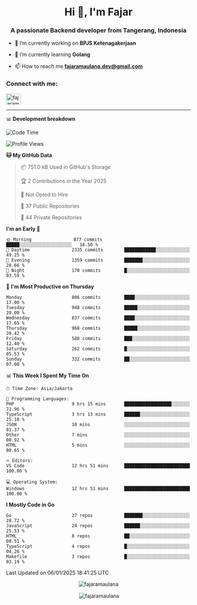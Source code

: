 <h1 align="center">Hi 👋, I'm Fajar</h1>
<h3 align="center">A passionate Backend developer from Tangerang, Indonesia</h3>

<!-- <p align="left"> <img src="https://komarev.com/ghpvc/?username=fajaramaulana&label=Profile%20views&color=0e75b6&style=flat" alt="fajaramaulana" /> </p> -->

- 🔭 I’m currently working on **BPJS Ketenagakerjaan**

- 🌱 I’m currently learning **Golang**

- 📫 How to reach me **fajaramaulana.dev@gmail.com**

<h3 align="left">Connect with me:</h3>
<p align="left">
<a href="https://linkedin.com/in/fajar-agus-maulana-73533a180/" target="blank"><img align="center" src="https://raw.githubusercontent.com/rahuldkjain/github-profile-readme-generator/master/src/images/icons/Social/linked-in-alt.svg" alt="fajaramaulana" height="30" width="40" /></a>
</p>

-------

📊 **Development breakdown**
<!--START_SECTION:waka-->
![Code Time](http://img.shields.io/badge/Code%20Time-2%2C545%20hrs%2028%20mins-blue)

![Profile Views](http://img.shields.io/badge/Profile%20Views-0-blue)

**🐱 My GitHub Data** 

> 📦 751.0 kB Used in GitHub's Storage 
 > 
> 🏆 2 Contributions in the Year 2025
 > 
> 🚫 Not Opted to Hire
 > 
> 📜 37 Public Repositories 
 > 
> 🔑 44 Private Repositories 
 > 
**I'm an Early 🐤** 

```text
🌞 Morning                877 commits         █████░░░░░░░░░░░░░░░░░░░░   18.50 % 
🌆 Daytime                2335 commits        ████████████░░░░░░░░░░░░░   49.25 % 
🌃 Evening                1359 commits        ███████░░░░░░░░░░░░░░░░░░   28.66 % 
🌙 Night                  170 commits         █░░░░░░░░░░░░░░░░░░░░░░░░   03.59 % 
```
📅 **I'm Most Productive on Thursday** 

```text
Monday                   806 commits         ████░░░░░░░░░░░░░░░░░░░░░   17.00 % 
Tuesday                  948 commits         █████░░░░░░░░░░░░░░░░░░░░   20.00 % 
Wednesday                837 commits         ████░░░░░░░░░░░░░░░░░░░░░   17.65 % 
Thursday                 968 commits         █████░░░░░░░░░░░░░░░░░░░░   20.42 % 
Friday                   588 commits         ███░░░░░░░░░░░░░░░░░░░░░░   12.40 % 
Saturday                 262 commits         █░░░░░░░░░░░░░░░░░░░░░░░░   05.53 % 
Sunday                   332 commits         ██░░░░░░░░░░░░░░░░░░░░░░░   07.00 % 
```


📊 **This Week I Spent My Time On** 

```text
🕑︎ Time Zone: Asia/Jakarta

💬 Programming Languages: 
PHP                      9 hrs 15 mins       ██████████████████░░░░░░░   71.96 % 
TypeScript               3 hrs 13 mins       ██████░░░░░░░░░░░░░░░░░░░   25.10 % 
JSON                     10 mins             ░░░░░░░░░░░░░░░░░░░░░░░░░   01.37 % 
Other                    7 mins              ░░░░░░░░░░░░░░░░░░░░░░░░░   00.92 % 
HTML                     5 mins              ░░░░░░░░░░░░░░░░░░░░░░░░░   00.65 % 

🔥 Editors: 
VS Code                  12 hrs 51 mins      █████████████████████████   100.00 % 

💻 Operating System: 
Windows                  12 hrs 51 mins      █████████████████████████   100.00 % 
```

**I Mostly Code in Go** 

```text
Go                       27 repos            ███████░░░░░░░░░░░░░░░░░░   28.72 % 
JavaScript               24 repos            ██████░░░░░░░░░░░░░░░░░░░   25.53 % 
HTML                     8 repos             ██░░░░░░░░░░░░░░░░░░░░░░░   08.51 % 
TypeScript               4 repos             █░░░░░░░░░░░░░░░░░░░░░░░░   04.26 % 
Makefile                 3 repos             █░░░░░░░░░░░░░░░░░░░░░░░░   03.19 % 
```




 Last Updated on 06/01/2025 18:41:25 UTC
<!--END_SECTION:waka-->
<p align="center"><img align="center" src="https://github-readme-stats.vercel.app/api/top-langs?username=fajaramaulana&show_icons=true&locale=en&layout=compact" alt="fajaramaulana" /></p>

<p align="center">&nbsp;<img align="center" src="https://github-readme-stats.vercel.app/api?username=fajaramaulana&show_icons=true&locale=en" alt="fajaramaulana" /></p>
